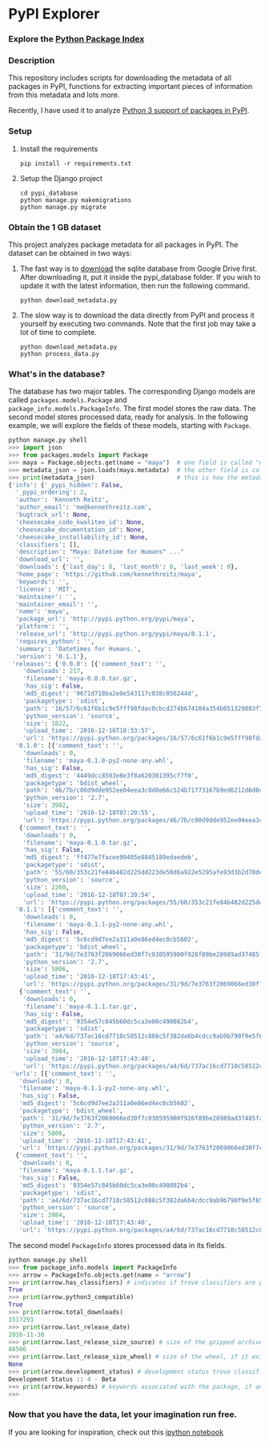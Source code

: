 # PyPI Explorer
### Explore the [Python Package Index](https://pypi.python.org/pypi)

### Description

This repository includes scripts for downloading the metadata of all packages in PyPI, functions for extracting important pieces of information from this metadata
and lots more. 

Recently, I have used it to analyze [Python 3 support of packages in PyPI](pypi_database/analysis.ipynb).

### Setup

1. Install the requirements 

   ```
   pip install -r requirements.txt
   ```
2. Setup the Django project

   ```
   cd pypi_database
   python manage.py makemigrations
   python manage.py migrate
   ```

### Obtain the 1 GB dataset

This project analyzes package metadata for all packages in PyPI. The dataset can be obtained in two ways:

1. The fast way is to [download](https://drive.google.com/open?id=0B9nABrt15_W5UUZJLVFRMWpvMEE) the sqlite database from Google Drive first. After downloading it, put it inside the 
pypi_database folder. If you wish to update it with the latest information, then run the following command.
    ```
    python download_metadata.py
    ```

2. The slow way is to download the data directly from PyPI and process it yourself by executing two commands. 
Note that the first job may take a lot of time to complete.
    ```
    python download_metadata.py
    python process_data.py
    ```
    
### What's in the database?

The database has two major tables. The corresponding Django models are called `packages.models.Package` and  
`package_info.models.PackageInfo`.
The first model stores the raw data.  The second model stores processed data, ready for analysis. 
In the following example, we will explore the fields of these models, starting with `Package`.

```python
python manage.py shell
>>> import json
>>> from packages.models import Package
>>> maya = Package.objects.get(name = "maya")  # one field is called "name" and stores the name of the package
>>> metadata_json = json.loads(maya.metadata)  # the other field is called "metadata" and stores the metadata as a string
>>> print(metadata_json)                       # this is how the metadata looks like
{'info': {'_pypi_hidden': False,
  '_pypi_ordering': 2,
  'author': 'Kenneth Reitz',
  'author_email': 'me@kennethreitz.com',
  'bugtrack_url': None,
  'cheesecake_code_kwalitee_id': None,
  'cheesecake_documentation_id': None,
  'cheesecake_installability_id': None,
  'classifiers': [],
  'description': "Maya: Datetime for Humans™ ..."
  'download_url': '',
  'downloads': {'last_day': 0, 'last_month': 0, 'last_week': 0},
  'home_page': 'https://github.com/kennethreitz/maya',
  'keywords': '',
  'license': 'MIT',
  'maintainer': '',
  'maintainer_email': '',
  'name': 'maya',
  'package_url': 'http://pypi.python.org/pypi/maya',
  'platform': '',
  'release_url': 'http://pypi.python.org/pypi/maya/0.1.1',
  'requires_python': '',
  'summary': 'Datetimes for Humans.',
  'version': '0.1.1'},
 'releases': {'0.0.0': [{'comment_text': '',
    'downloads': 217,
    'filename': 'maya-0.0.0.tar.gz',
    'has_sig': False,
    'md5_digest': '9671d718ba2e0e543117c038c056244d',
    'packagetype': 'sdist',
    'path': '16/57/6c61f6b1c9e5fff98fdac0cbcd274b674104a354b051329083f76c92d4e3/maya-0.0.0.tar.gz',
    'python_version': 'source',
    'size': 1822,
    'upload_time': '2016-12-16T18:33:57',
    'url': 'https://pypi.python.org/packages/16/57/6c61f6b1c9e5fff98fdac0cbcd274b674104a354b051329083f76c92d4e3/maya-0.0.0.tar.gz'}],
  '0.1.0': [{'comment_text': '',
    'downloads': 0,
    'filename': 'maya-0.1.0-py2-none-any.whl',
    'has_sig': False,
    'md5_digest': '4449dcc8503e8e3f8a620301395cf7f0',
    'packagetype': 'bdist_wheel',
    'path': '46/7b/c00d9dde952ee04eea3c8d8e66c524b71773167b9ed6212d6d0c9618c880/maya-0.1.0-py2-none-any.whl',
    'python_version': '2.7',
    'size': 3902,
    'upload_time': '2016-12-18T07:20:55',
    'url': 'https://pypi.python.org/packages/46/7b/c00d9dde952ee04eea3c8d8e66c524b71773167b9ed6212d6d0c9618c880/maya-0.1.0-py2-none-any.whl'},
   {'comment_text': '',
    'downloads': 0,
    'filename': 'maya-0.1.0.tar.gz',
    'has_sig': False,
    'md5_digest': 'ff477e7facee99405e8845189edaedeb',
    'packagetype': 'sdist',
    'path': '55/60/353c21fe84b482d225dd223de50d6a922e5295afe93d3b2d78deec3e1120/maya-0.1.0.tar.gz',
    'python_version': 'source',
    'size': 2260,
    'upload_time': '2016-12-18T07:20:54',
    'url': 'https://pypi.python.org/packages/55/60/353c21fe84b482d225dd223de50d6a922e5295afe93d3b2d78deec3e1120/maya-0.1.0.tar.gz'}],
  '0.1.1': [{'comment_text': '',
    'downloads': 0,
    'filename': 'maya-0.1.1-py2-none-any.whl',
    'has_sig': False,
    'md5_digest': '5c6cd9d7ee2a311a0e86ed4ec0cb5602',
    'packagetype': 'bdist_wheel',
    'path': '31/9d/7e3763f2069066ed30f7c030595900f926f89be28989ad37485fa6fe632b/maya-0.1.1-py2-none-any.whl',
    'python_version': '2.7',
    'size': 5806,
    'upload_time': '2016-12-18T17:43:41',
    'url': 'https://pypi.python.org/packages/31/9d/7e3763f2069066ed30f7c030595900f926f89be28989ad37485fa6fe632b/maya-0.1.1-py2-none-any.whl'},
   {'comment_text': '',
    'downloads': 0,
    'filename': 'maya-0.1.1.tar.gz',
    'has_sig': False,
    'md5_digest': '9354e57c845b60dc5ca3e00c490082b4',
    'packagetype': 'sdist',
    'path': 'a4/6d/737ac16cd7710c58512c888c5f382da6b4cdcc9ab9b790f9e5f6514a3c64/maya-0.1.1.tar.gz',
    'python_version': 'source',
    'size': 3984,
    'upload_time': '2016-12-18T17:43:40',
    'url': 'https://pypi.python.org/packages/a4/6d/737ac16cd7710c58512c888c5f382da6b4cdcc9ab9b790f9e5f6514a3c64/maya-0.1.1.tar.gz'}]},
 'urls': [{'comment_text': '',
   'downloads': 0,
   'filename': 'maya-0.1.1-py2-none-any.whl',
   'has_sig': False,
   'md5_digest': '5c6cd9d7ee2a311a0e86ed4ec0cb5602',
   'packagetype': 'bdist_wheel',
   'path': '31/9d/7e3763f2069066ed30f7c030595900f926f89be28989ad37485fa6fe632b/maya-0.1.1-py2-none-any.whl',
   'python_version': '2.7',
   'size': 5806,
   'upload_time': '2016-12-18T17:43:41',
   'url': 'https://pypi.python.org/packages/31/9d/7e3763f2069066ed30f7c030595900f926f89be28989ad37485fa6fe632b/maya-0.1.1-py2-none-any.whl'},
  {'comment_text': '',
   'downloads': 0,
   'filename': 'maya-0.1.1.tar.gz',
   'has_sig': False,
   'md5_digest': '9354e57c845b60dc5ca3e00c490082b4',
   'packagetype': 'sdist',
   'path': 'a4/6d/737ac16cd7710c58512c888c5f382da6b4cdcc9ab9b790f9e5f6514a3c64/maya-0.1.1.tar.gz',
   'python_version': 'source',
   'size': 3984,
   'upload_time': '2016-12-18T17:43:40',
   'url': 'https://pypi.python.org/packages/a4/6d/737ac16cd7710c58512c888c5f382da6b4cdcc9ab9b790f9e5f6514a3c64/maya-0.1.1.tar.gz'}]}
```
The second model `PackageInfo` stores processed data in its fields.
```python
python manage.py shell
>>> from package_info.models import PackageInfo
>>> arrow = PackageInfo.objects.get(name = "arrow")
>>> print(arrow.has_classifiers) # indicates if trove classifiers are present in the metadata
True
>>> print(arrow.python3_compatible) 
True
>>> print(arrow.total_downloads)
1517293
>>> print(arrow.last_release_date)
2016-11-30
>>> print(arrow.last_release_size_source) # size of the gzipped archive
86506
>>> print(arrow.last_release_size_wheel) # size of the wheel, if it exists
None
>>> print(arrow.development_status) # development status trove classifier
Development Status :: 4 - Beta
>>> print(arrow.keywords) # keywords associated with the package, if any
>>>
```

### Now that you have the data, let your imagination run free. 
If you are looking for inspiration, check out this [ipython notebook](pypi_database/analysis.ipynb)

